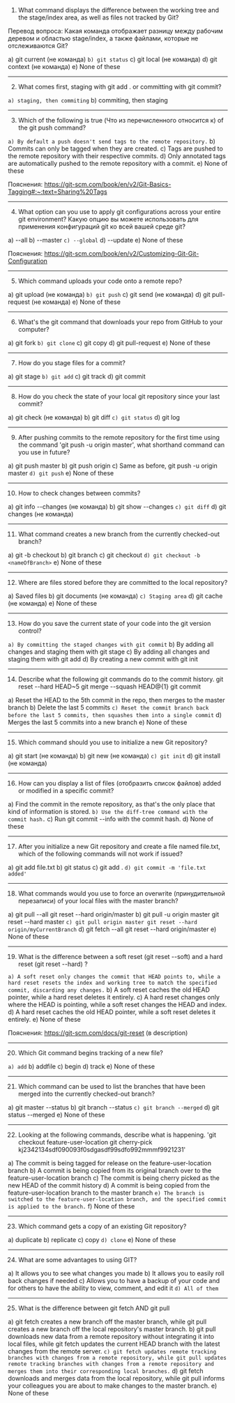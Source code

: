 1. What command displays the difference between the working tree and the stage/index area, as well as files not tracked by Git?

Перевод вопроса: Какая команда отображает разницу между рабочим деревом и областью stage/index, а также файлами, которые не отслеживаются Git?

a) git current (не команда)
`b) git status`
c) git local (не команда)
d) git context (не команда)
e) None of these

---

2. What comes first, staging with git add . or committing with git commit?

`a) staging, then commiting`
b) commiting, then staging

---

3. Which of the following is true (Что из перечисленного относится к) of the git push command?

`a) By default a push doesn't send tags to the remote repository.`
b) Commits can only be tagged when they are created.
c) Tags are pushed to the remote repository with their respective commits.
d) Only annotated tags are automatically pushed to the remote repository with a commit.
e) None of these

Пояснения: https://git-scm.com/book/en/v2/Git-Basics-Tagging#:~:text=Sharing%20Tags

--- 

4. What option can you use to apply git configurations across your entire git environment?
Какую опцию вы можете использовать для применения конфигураций git ко всей вашей среде git?

a) --all
b) --master
`c) --global`
d) --update
e) None of these

Пояснения: https://git-scm.com/book/en/v2/Customizing-Git-Git-Configuration

--- 

5. Which command uploads your code onto a remote repo?

a) git upload (не команда)
`b) git push`
c) git send (не команда)
d) git pull-request (не команда)
e) None of these

--- 

6. What's the git command that downloads your repo from GitHub to your computer?

a) git fork
`b) git clone`
c) git copy
d) git pull-request
e) None of these

---

7. How do you stage files for a commit?

a) git stage
`b) git add`
c) git track
d) git commit

---

8. How do you check the state of your local git repository since your last commit?

a) git check (не команда)
b) git diff
`c) git status`
d) git log

---

9. After pushing commits to the remote repository for the first time using the command 'git push -u origin master', what shorthand command can you use in future?

a) git push master
b) git push origin
c) Same as before, git push -u origin master
`d) git push`
e) None of these

---

10. How to check changes between commits?

a) git info --changes (не команда)
b) git show --changes
`c) git diff`
d) git changes (не команда)

---

11. What command creates a new branch from the currently checked-out branch?

a) git -b checkout <nameOfBranch>
b) git branch
c) git checkout <nameOfBranch>
`d) git checkout -b <nameOfBranch>`
e) None of these

---

12. Where are files stored before they are committed to the local repository?

a) Saved files
b) git documents (не команда)
`c) Staging area`
d) git cache (не команда)
e) None of these

---

13. How do you save the current state of your code into the git version control?

`a) By committing the staged changes with git commit`
b) By adding all changes and staging them with git stage
c) By adding all changes and staging them with git add
d) By creating a new commit with git init

---

14. Describe what the following git commands do to the commit history. git reset --hard HEAD~5 git merge --squash HEAD@{1} git commit

a) Reset the HEAD to the 5th commit in the repo, then merges to the master branch
b) Delete the last 5 commits
`c) Reset the commit branch back before the last 5 commits, then squashes them into a single commit`
d) Merges the last 5 commits into a new branch
e) None of these

---

15. Which command should you use to initialize a new Git repository?

a) git start (не команда)
b) git new (не команда)
`c) git init`
d) git install (не команда)

---

16. How can you display a list of files (отобразить список файлов) added or modified in a specific commit?

a) Find the commit in the remote repository, as that's the only place that kind of information is stored.
`b) Use the diff-tree command with the commit hash.`
c) Run git commit --info with the commit hash.
d) None of these

---

17. After you initialize a new Git repository and create a file named file.txt, which of the following commands will not work if issued?

a) git add file.txt
b) git status
c) git add .
`d) git commit -m 'file.txt added'`

---

18. What commands would you use to force an overwrite (принудительной перезаписи) of your local files with the master branch?

a) git pull --all git reset --hard origin/master
b) git pull -u origin master git reset --hard master
`c) git pull origin master git reset --hard origin/myCurrentBranch`
d) git fetch --all git reset --hard origin/master
e) None of these

---

19. What is the difference between a soft reset (git reset --soft) and a hard reset (git reset --hard) ?

`a) A soft reset only changes the commit that HEAD points to, while a hard reset resets the index and working tree to match the specified commit, discarding any changes.`
b) A soft reset caches the old HEAD pointer, while a hard reset deletes it entirely.
c) A hard reset changes only where the HEAD is pointing, while a soft reset changes the HEAD and index.
d) A hard reset caches the old HEAD pointer, while a soft reset deletes it entirely.
e) None of these

Пояснения: https://git-scm.com/docs/git-reset (в description)

---

20. Which Git command begins tracking of a new file?

`a) add`
b) addfile
c) begin
d) track
e) None of these

--- 

21. Which command can be used to list the branches that have been merged into the currently checked-out branch?

a) git master --status
b) git branch --status
`c) git branch --merged`
d) git status --merged
e) None of these

---

22. Looking at the following commands, describe what is happening. 'git checkout feature-user-location git cherry-pick kj2342134sdf090093f0sdgasdf99sdfo992mmmf9921231'

a) The commit is being tagged for release on the feature-user-location branch
b) A commit is being copied from its original branch over to the feature-user-location branch
c) The commit is being cherry picked as the new HEAD of the commit history
d) A commit is being copied from the feature-user-location branch to the master branch
`e) The branch is switched to the feature-user-location branch, and the specified commit is applied to the branch.`
f) None of these

---

23. Which command gets a copy of an existing Git repository?

a) duplicate
b) replicate
c) copy
`d) clone`
e) None of these

---

24. What are some advantages to using GIT?

a) It allows you to see what changes you made
b) It allows you to easily roll back changes if needed
c) Allows you to have a backup of your code and for others to have the ability to view, comment, and edit it
`d) All of them`

---

25. What is the difference between git fetch AND git pull

a) git fetch creates a new branch off the master branch, while git pull creates a new branch off the local repository's master branch.
b) git pull downloads new data from a remote repository without integrating it into local files, while git fetch updates the current HEAD branch with the latest changes from the remote server.
`c) git fetch updates remote tracking branches with changes from a remote repository, while git pull updates remote tracking branches with changes from a remote repository and merges them into their corresponding local branches.`
d) git fetch downloads and merges data from the local repository, while git pull informs your colleagues you are about to make changes to the master branch.
e) None of these